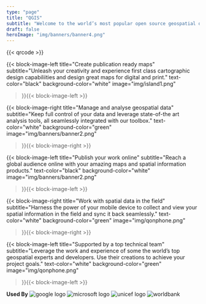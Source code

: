```yaml
---
type: "page"
title: "QGIS"
subtitle: "Welcome to the world’s most popular open source geospatial data management and analysis suite."
draft: false
heroImage: "img/banners/banner4.png"
---
```

{{< qrcode >}}

{{< block-image-left
    title="Create publication ready maps"
    subtitle="Unleash your creativity and experience first class cartographic design capabiliities and design great maps for digital and print."
    text-color="black"
    background-color="white"
    image="img/island1.png"
>}}{{< block-image-left >}}

{{< block-image-right
    title="Manage and analyse geospatial data"
    subtitle="Keep full control of your data and leverage state-of-the art analysis tools, all seamlessly integrated with our toolbox."
    text-color="white"
    background-color="green"
    image="img/banners/banner2.png"
>}}{{< block-image-right >}}

{{< block-image-left
    title="Publish your work online"
    subtitle="Reach a global audience online with your amazing maps and spatial information products."
    text-color="black"
    background-color="white"
    image="img/banners/banner2.png"
>}}{{< block-image-left >}}

{{< block-image-right
    title="Work with spatial data in the field"
    subtitle="Harness the power of your mobile device to collect and view your spatial information in the field and sync it back seamlessly."
    text-color="white"
    background-color="green"
    image="img/qonphone.png"
>}}{{< block-image-right >}}

{{< block-image-left
    title="Supported by a top technical team"
    subtitle="Leverage the work and experience of some the world’s top geospatial experts and developers. Use their creations to achieve your project goals."
    text-color="white"
    background-color="green"
    image="img/qonphone.png"
>}}{{< block-image-left >}}

**Used By**
![google logo](img/google.png)
![microsoft logo](img/microsoft.png)
![unicef logo](img/unicef.png)
![worldbank](img/worldbank.png)

